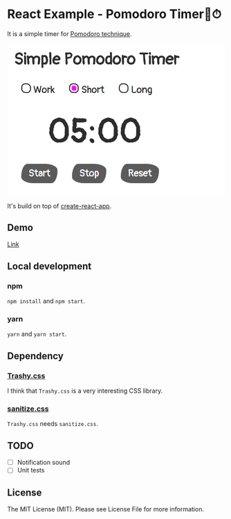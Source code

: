 # React Example - Pomodoro Timer🍅⏱

It is a simple timer for [Pomodoro technique](https://en.wikipedia.org/wiki/Pomodoro_Technique).

<kbd>
<img src="sample.png" width="600">
</kbd>

It's build on top of [create-react-app](https://github.com/facebook/create-react-app).

## Demo
[Link](https://react-pomodoro-1ba96.firebaseapp.com/)

## Local development
### npm
`npm install` and `npm start`.

### yarn
`yarn` and `yarn start`.

## Dependency
### [Trashy.css](https://t7.github.io/trashy.css/)
I think that `Trashy.css` is a very interesting CSS library.

### [sanitize.css](https://csstools.github.io/sanitize.css/)
`Trashy.css` needs `sanitize.css`.

## TODO
- [ ] Notification sound
- [ ] Unit tests

## License
The MIT License (MIT). Please see License File for more information.
